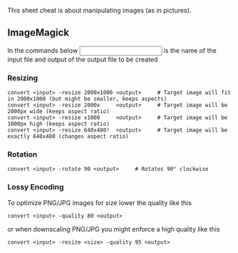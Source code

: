 This sheet cheat is about manipulating images (as in pictures).

## ImageMagick

In the commands below <input> is the name of the input file and output of the output file to be created

### Resizing

    convert <input> -resize 2000x1000 <output>     # Target image will fit in 2000x1000 (but might be smaller, keeps aspects)
    convert <input> -resize 2000x     <output>     # Target image will be 2000px wide (keeps aspect ratio)
    convert <input> -resize x1000     <output>     # Target image will be 1000px high (keeps aspect ratio)
    convert <input> -resize 640x480!  <output>     # Target image will be exactly 640x480 (changes aspect ratio)

### Rotation

    convert <input> -rotate 90 <output>     # Rotates 90° clockwise
    
### Lossy Encoding

To optimize PNG/JPG images for size lower the quality like this

    convert <input> -quality 80 <output>

or when downscaling PNG/JPG you might enforce a high quality like this

    convert <input> -resize <size> -quality 95 <output>
    
